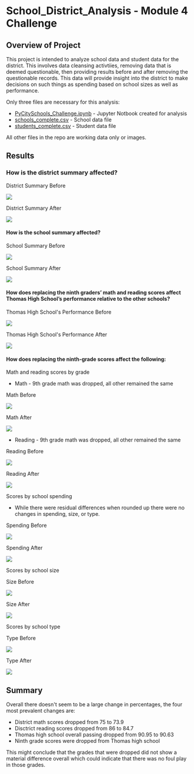 # School_District_Analysis - Module 4 Challenge

## Overview of Project

This project is intended to analyze school data and student data for the district.  This involves data cleansing activtiies, removing data 
that is deemed questionable, then providing results before and after removing the questionable records.  This data will provide insight into 
the district to make decisions on such things as spending based on school sizes as well as performance.

Only three files are necessary for this analysis:

   * [PyCitySchools_Challenge.ipynb](https://github.com/lavec0324/School_District_Analysis/blob/main/PyCitySchools_Challenge.ipynb) - Jupyter Notbook created for analysis
   * [schools_complete.csv](https://github.com/lavec0324/School_District_Analysis/blob/main/Resources/schools_complete.csv) - School data file
   * [students_complete.csv](https://github.com/lavec0324/School_District_Analysis/blob/main/Resources/students_complete.csv) - Student data file

All other files in the repo are working data only or images.

## Results

###	How is the district summary affected?

District Summary Before

![](https://github.com/lavec0324/School_District_Analysis/blob/main/Resources/district_summary_before.PNG)

District Summary After

![](https://github.com/lavec0324/School_District_Analysis/blob/main/Resources/district_summary_after.PNG)

####	How is the school summary affected?

School Summary Before

![](https://github.com/lavec0324/School_District_Analysis/blob/main/Resources/school_summary_before.PNG)

School Summary After

![](https://github.com/lavec0324/School_District_Analysis/blob/main/Resources/school_summary_after.PNG)


####	How does replacing the ninth graders’ math and reading scores affect Thomas High School’s performance relative to the other schools?

Thomas High School's Performance Before

![](https://github.com/lavec0324/School_District_Analysis/blob/main/Resources/top_five_before.PNG)

Thomas High School's Performance After

![](https://github.com/lavec0324/School_District_Analysis/blob/main/Resources/top_five_after.PNG)

####	How does replacing the ninth-grade scores affect the following:
Math and reading scores by grade

* Math - 9th grade math was dropped, all other remained the same

Math Before

![](https://github.com/lavec0324/School_District_Analysis/blob/main/Resources/math_score_by_grade_before.PNG)

Math After

![](https://github.com/lavec0324/School_District_Analysis/blob/main/Resources/math_scores_by_grade_after.PNG)

* Reading - 9th grade math was dropped, all other remained the same

Reading Before

![](https://github.com/lavec0324/School_District_Analysis/blob/main/Resources/reading_scores_by_grade_before.PNG)

Reading After

![](https://github.com/lavec0324/School_District_Analysis/blob/main/Resources/reading_scores_by_grade_after.PNG)

Scores by school spending

* While there were residual differences when rounded up there were no changes in spending, size, or type.

Spending Before

![](https://github.com/lavec0324/School_District_Analysis/blob/main/Resources/spending_before.PNG)

Spending After

![](https://github.com/lavec0324/School_District_Analysis/blob/main/Resources/spending_after.PNG)

Scores by school size

Size Before

![](https://github.com/lavec0324/School_District_Analysis/blob/main/Resources/size_before.PNG)

Size After

![](https://github.com/lavec0324/School_District_Analysis/blob/main/Resources/size_after.PNG)

Scores by school type

Type Before

![](https://github.com/lavec0324/School_District_Analysis/blob/main/Resources/type_before.PNG)

Type After 

![](https://github.com/lavec0324/School_District_Analysis/blob/main/Resources/type_after.PNG)

## Summary

Overall there doesn't seem to be a large change in percentages, the four most prevalent changes are:
* District math scores dropped from 75 to 73.9
* Disctrict reading scores dropped from 86 to 84.7
* Thomas high school overall passing dropped from 90.95 to 90.63
* Ninth grade scores were dropped from Thomas high school 

This might conclude that the grades that were dropped did not show a material difference overall which could indicate that there was no foul play in those grades.
